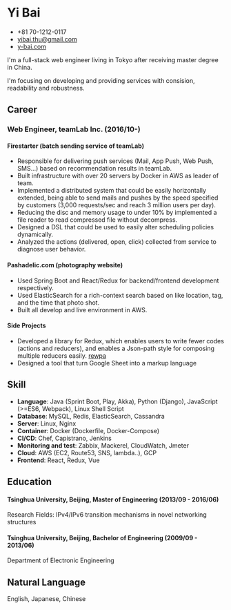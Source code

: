# Yi Bai
- +81 70-1212-0117
- yibai.thu@gmail.com
- [y-bai.com](https://y-bai.com)

I'm a full-stack web engineer living in Tokyo after receiving master degree in China.

I'm focusing on developing and providing services with consision, readability and robustness.

## Career
### Web Engineer, teamLab Inc. (2016/10-)

#### Firestarter (batch sending service of teamLab)
- Responsible for delivering push services (Mail, App Push, Web Push, SMS...) based on recommendation results in teamLab.
- Built infrastructure with over 20 servers by Docker in AWS as leader of team.
- Implemented a distributed system that could be easily horizontally extended, being able to send mails and pushes by the speed specified by customers (3,000 requests/sec and reach 3 million users per day).
- Reducing the disc and memory usage to under 10% by implemented a file reader to read compressed file without decompress.
- Designed a DSL that could be used to easily alter scheduling policies dynamically.
- Analyzed the actions (delivered, open, click) collected from service to diagnose user behavior.

#### Pashadelic.com (photography website)
- Used Spring Boot and React/Redux for backend/frontend development respectively.
- Used ElasticSearch for a rich-context search based on like location, tag, and the time that photo shot.
- Built all develop and live environment in AWS.

#### Side Projects
- Developed a library for Redux, which enables users to write fewer codes (actions and reducers), and enables a Json-path style for composing multiple reducers easily. [rewpa](https://github.com/yi-bai/rewpa)
- Designed a tool that turn Google Sheet into a markup language

## Skill
- **Language**: Java (Sprint Boot, Play, Akka), Python (Django), JavaScript (>=ES6, Webpack), Linux Shell Script
- **Database**: MySQL, Redis, ElasticSearch, Cassandra
- **Server**: Linux, Nginx
- **Container**: Docker (Dockerfile, Docker-Compose)
- **CI/CD**: Chef, Capistrano, Jenkins
- **Monitoring and test**: Zabbix, Mackerel, CloudWatch, Jmeter
- **Cloud**: AWS (EC2, Route53, SNS, lambda..), GCP
- **Frontend**: React, Redux, Vue

## Education
#### Tsinghua University, Beijing, Master of Engineering (2013/09 - 2016/06)
Research Fields: IPv4/IPv6 transition mechanisms in novel networking structures

#### Tsinghua University, Beijing, Bachelor of Engineering (2009/09 - 2013/06)
Department of Electronic Engineering

## Natural Language
English, Japanese, Chinese
